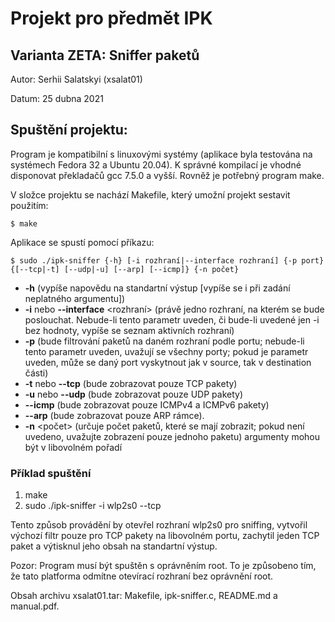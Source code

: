 # Projekt pro předmět IPK
## Varianta ZETA: Sniffer paketů	

Autor:  Serhii Salatskyi (xsalat01)

Datum:  25 dubna 2021

## Spuštění projektu:

Program je kompatibilní s linuxovými systémy (aplikace byla testována na systémech Fedora 32 a Ubuntu 20.04). K správné kompilací je vhodné disponovat překladačů gcc 7.5.0 a vyšší.
Rovněž je potřebný program make.

V složce projektu se nachází Makefile, který umožní projekt sestavit použitím:
    
    $ make

Aplikace se spustí pomocí příkazu:

    $ sudo ./ipk-sniffer {-h} [-i rozhraní|--interface rozhraní] {-p ­­port} {[--tcp|-t] [--udp|-u] [--arp] [--icmp]} {-n počet}

* __-h__ (vypíše napovědu na standartní výstup [vypíše se i při zadání neplatného argumentu])
* __-i__ nebo __--interface__ <rozhraní> (právě jedno rozhraní, na kterém se bude poslouchat. Nebude-li tento parametr uveden, či bude-li uvedené jen -i bez hodnoty, vypíše se seznam aktivních rozhraní)
* __-p__ <port> (bude filtrování paketů na daném rozhraní podle portu; nebude-li tento parametr uveden, uvažují se všechny porty; pokud je parametr uveden, může se daný port vyskytnout jak v source, tak v destination části)
* __-t__ nebo __--tcp__ (bude zobrazovat pouze TCP pakety)
* __-u__ nebo __--udp__ (bude zobrazovat pouze UDP pakety)
* __--icmp__ (bude zobrazovat pouze ICMPv4 a ICMPv6 pakety)
* __--arp__ (bude zobrazovat pouze ARP rámce).
* __-n__ <počet> (určuje počet paketů, které se mají zobrazit; pokud není uvedeno, uvažujte zobrazení pouze jednoho paketu)
argumenty mohou být v libovolném pořadí

### Příklad spuštění

1) make
2) sudo ./ipk-sniffer -i wlp2s0 --tcp

Tento způsob provádění by otevřel rozhraní wlp2s0 pro sniffing, vytvořil výchozí filtr pouze pro TCP pakety na libovolném portu,
zachytil jeden TCP paket a výtisknul jeho obsah na standartní výstup.

Pozor:
    Program musí být spuštěn s oprávněním root. To je způsobeno tím, že tato platforma odmítne otevírací rozhraní bez oprávnění root.


Obsah archivu xsalat01.tar: Makefile, ipk-sniffer.c, README.md a manual.pdf.
